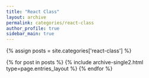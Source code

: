 ```yaml
---
title: "React Class"
layout: archive
permalink: categories/react-class
author_profile: true
sidebar_main: true
---
```


{% assign posts = site.categories['react-class'] %}

{% for post in posts %} {% include archive-single2.html type=page.entries_layout %} {% endfor %}
